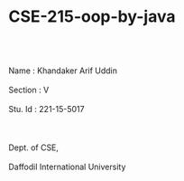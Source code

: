 # CSE-215-oop-by-java
<br></br>
<br>Name : Khandaker Arif Uddin</br>
<br>Section : V</br>
<br>Stu. Id : 221-15-5017</br>
<br></br>
<br>Dept. of CSE,</br>
<br>Daffodil International University</br>
